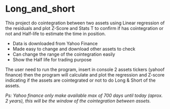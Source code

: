 # Long_and_short
 
This project do cointegration between two assets using Linear regression of the residuals and plot Z-Score and Stats T to confirm if has cointegration or not and Half-life to estimate the time in position.

* Data is downloaded from Yahoo Finance
* Made easy to change and download other assets to check
* Can change the range of the cointegration easily 
* Show the Half life for trading purpose

The user need to run the program, insert in console 2 assets tickers (yahoof finance) then the program will calculate and plot the regression and Z-score indicating if the assets are cointegrated or not to do Long & Short of the assets.

_Ps: Yahoo finance only make available max of 700 days until today (aprox. 2 years), this will be the window of the cointegration between assets._
